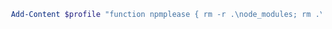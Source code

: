 






```powershell
 Add-Content $profile "function npmplease { rm -r .\node_modules; rm .\package-lock.json ; npm install };"
 ```
